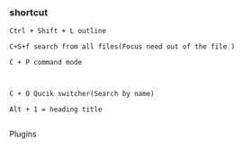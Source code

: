
### shortcut
```
Ctrl + Shift + L outline

C+S+f search from all files(Focus need out of the file )

C + P command mode



C + O Qucik switcher(Search by name)

Alt + 1 = heading title 


```


Plugins
